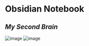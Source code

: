 # Obsidian Notebook
## *My Second Brain*
![image](https://user-images.githubusercontent.com/73261679/162096570-6caccf61-8ed5-4a71-8ac0-9d88cc22691e.png)
![image](https://user-images.githubusercontent.com/73261679/190269475-46d6daed-4f44-4bb4-89b3-4c8a51ced82e.png)

